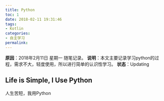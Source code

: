 ```yaml
---
title: Python
toc: 1
date: 2018-02-11 19:31:46
tags:
- Kotlin
categories:
- 自主学习
permalink:
---
```

**原因**：2018年2月11日 星期一 随笔记录。
**说明**：本文主要记录学习python的过程，需求不大，轻度使用，所以进行简单的认识性学习。
**状态**：Updating

<!-- more -->

## Life is Simple, I Use Python

人生苦短，我用Python











